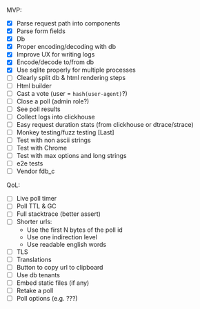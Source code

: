 MVP:
- [x] Parse request path into components
- [x] Parse form fields
- [x] Db
- [x] Proper encoding/decoding with db
- [x] Improve UX for writing logs
- [x] Encode/decode to/from db
- [x] Use sqlite properly for multiple processes
- [ ] Clearly split db & html rendering steps
- [ ] Html builder
- [ ] Cast a vote (user = `hash(user-agent)`?)
- [ ] Close a poll (admin role?)
- [ ] See poll results
- [ ] Collect logs into clickhouse
- [ ] Easy request duration stats (from clickhouse or dtrace/strace)
- [ ] Monkey testing/fuzz testing [Last]
- [ ] Test with non ascii strings
- [ ] Test with Chrome
- [ ] Test with max options and long strings
- [ ] e2e tests
- [ ] Vendor fdb_c

QoL:
- [ ] Live poll timer
- [ ] Poll TTL & GC
- [ ] Full stacktrace (better assert)
- [ ] Shorter urls:
    - Use the first N bytes of the poll id
    - Use one indirection level
    - Use readable english words
- [ ] TLS
- [ ] Translations
- [ ] Button to copy url to clipboard
- [ ] Use db tenants
- [ ] Embed static files (if any)
- [ ] Retake a poll
- [ ] Poll options (e.g. ???)
